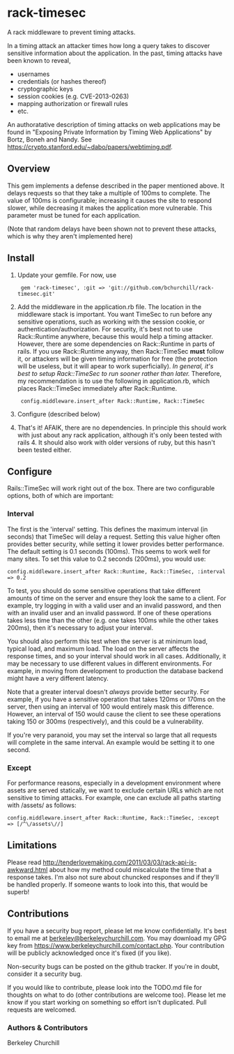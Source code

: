 rack-timesec
============

A rack middleware to prevent timing attacks.

In a timing attack an attacker times how long a query takes to
discover sensitive information about the application. In the past,
timing attacks have been known to reveal,

* usernames
* credentials (or hashes thereof)
* cryptographic keys
* session cookies (e.g. CVE-2013-0263)
* mapping authorization or firewall rules
* etc.

An authoratative description of timing attacks on web
applications may be found in "Exposing Private Information
by Timing Web Applications" by Bortz, Boneh and Nandy. See
https://crypto.stanford.edu/~dabo/papers/webtiming.pdf.

Overview
--------

This gem implements a defense described in the paper mentioned above.
It delays requests so that they take a multiple of 100ms to complete.
The value of 100ms is configurable; increasing it causes the site
to respond slower, while decreasing it makes the application more
vulnerable. This parameter must be tuned for each application.

(Note that random delays have been shown not to prevent these attacks,
which is why they aren't implemented here)

Install
-------

1. Update your gemfile.  For now, use


        gem 'rack-timesec', :git => 'git://github.com/bchurchill/rack-timesec.git'


2. Add the middleware in the application.rb file. The location in
the middleware stack is important. You want TimeSec to run before
any sensitive operations, such as working with the session cookie,
or authentication/authorization. For security, it's best not to use
Rack::Runtime anywhere, because this would help a timing attacker.
However, there are some dependencies on Rack::Runtime in parts of
rails. If you use Rack::Runtime anyway, then Rack::TimeSec **must**
follow it, or attackers will be given timing information for free (the
protection will be useless, but it will apear to work superficially).
*In general, it's best to setup Rack::TimeSec to run sooner rather
than later.* Therefore, my recommendation is to use the following
in application.rb, which places Rack::TimeSec immediately after
Rack::Runtime.


        config.middleware.insert_after Rack::Runtime, Rack::TimeSec

3.  Configure (described below)

4. That's it! AFAIK, there are no dependencies. In principle this
should work with just about any rack application, although it's only
been tested with rails 4. It should also work with older versions of
ruby, but this hasn't been tested either.

Configure
---------

Rails::TimeSec will work right out of the box. There are two
configurable options, both of which are important: 

### Interval

The first is the 'interval' setting. This defines the maximum interval
(in seconds) that TimeSec will delay a request. Setting this value
higher often provides better security, while setting it lower provides
better performance. The default setting is 0.1 seconds (100ms). This
seems to work well for many sites. To set this value to 0.2 seconds
(200ms), you would use:

    config.middleware.insert_after Rack::Runtime, Rack::TimeSec, :interval => 0.2

To test, you should do some sensitive operations that take different
amounts of time on the server and ensure they look the same to a
client. For example, try logging in with a valid user and an invalid
password, and then with an invalid user and an invalid password. If
one of these operations takes less time than the other (e.g. one takes
100ms while the other takes 200ms), then it's necessary to adjust your
interval.

You should also perform this test when the server is at minimum
load, typical load, and maximum load. The load on the server affects
the response times, and so your interval should work in all cases.
Additionally, it may be necessary to use different values in different
environments. For example, in moving from development to production
the database backend might have a very different latency.

Note that a greater interval doesn't *always* provide better security.
For example, if you have a sensitive operation that takes 120ms or
170ms on the server, then using an interval of 100 would entirely mask
this difference. However, an interval of 150 would cause the client
to see these operations taking 150 or 300ms (respectively), and this
could be a vulnerability.

If you're very paranoid, you may set the interval so large that all
requests will complete in the same interval. An example would be
setting it to one second.


### Except

For performance reasons, especially in a development environment where
assets are served statically, we want to exclude certain URLs which
are not sensitive to timing attacks. For example, one can exclude all
paths starting with /assets/ as follows:


    config.middleware.insert_after Rack::Runtime, Rack::TimeSec, :except => [/^\/assets\//]


Limitations
-----------

Please read
http://tenderlovemaking.com/2011/03/03/rack-api-is-awkward.html about
how my method could miscalculate the time that a response takes. I'm
also not sure about chuncked responses and if they'll be handled
properly. If someone wants to look into this, that would be superb!

Contributions
-------------

If you have a security bug report, please let me
know confidentially. It's best to email me at
berkeley@berkeleychurchill.com. You may download my GPG key from
https://www.berkeleychurchill.com/contact.php. Your contribution will
be publicly acknowledged once it's fixed (if you like).

Non-security bugs can be posted on the github tracker. If you're in
doubt, consider it a security bug.

If you would like to contribute, please look into the TODO.md file
for thoughts on what to do (other contributions are welcome too).
Please let me know if you start working on something so effort isn't
duplicated. Pull requests are welcomed.

### Authors & Contributors

Berkeley Churchill
